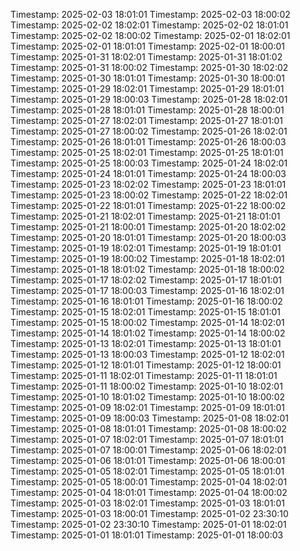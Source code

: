 Timestamp: 2025-02-03 18:01:01
Timestamp: 2025-02-03 18:00:02
Timestamp: 2025-02-02 18:02:01
Timestamp: 2025-02-02 18:01:01
Timestamp: 2025-02-02 18:00:02
Timestamp: 2025-02-01 18:02:01
Timestamp: 2025-02-01 18:01:01
Timestamp: 2025-02-01 18:00:01
Timestamp: 2025-01-31 18:02:01
Timestamp: 2025-01-31 18:01:02
Timestamp: 2025-01-31 18:00:02
Timestamp: 2025-01-30 18:02:02
Timestamp: 2025-01-30 18:01:01
Timestamp: 2025-01-30 18:00:01
Timestamp: 2025-01-29 18:02:01
Timestamp: 2025-01-29 18:01:01
Timestamp: 2025-01-29 18:00:03
Timestamp: 2025-01-28 18:02:01
Timestamp: 2025-01-28 18:01:01
Timestamp: 2025-01-28 18:00:01
Timestamp: 2025-01-27 18:02:01
Timestamp: 2025-01-27 18:01:01
Timestamp: 2025-01-27 18:00:02
Timestamp: 2025-01-26 18:02:01
Timestamp: 2025-01-26 18:01:01
Timestamp: 2025-01-26 18:00:03
Timestamp: 2025-01-25 18:02:01
Timestamp: 2025-01-25 18:01:01
Timestamp: 2025-01-25 18:00:03
Timestamp: 2025-01-24 18:02:01
Timestamp: 2025-01-24 18:01:01
Timestamp: 2025-01-24 18:00:03
Timestamp: 2025-01-23 18:02:02
Timestamp: 2025-01-23 18:01:01
Timestamp: 2025-01-23 18:00:02
Timestamp: 2025-01-22 18:02:01
Timestamp: 2025-01-22 18:01:01
Timestamp: 2025-01-22 18:00:02
Timestamp: 2025-01-21 18:02:01
Timestamp: 2025-01-21 18:01:01
Timestamp: 2025-01-21 18:00:01
Timestamp: 2025-01-20 18:02:02
Timestamp: 2025-01-20 18:01:01
Timestamp: 2025-01-20 18:00:03
Timestamp: 2025-01-19 18:02:01
Timestamp: 2025-01-19 18:01:01
Timestamp: 2025-01-19 18:00:02
Timestamp: 2025-01-18 18:02:01
Timestamp: 2025-01-18 18:01:02
Timestamp: 2025-01-18 18:00:02
Timestamp: 2025-01-17 18:02:02
Timestamp: 2025-01-17 18:01:01
Timestamp: 2025-01-17 18:00:03
Timestamp: 2025-01-16 18:02:01
Timestamp: 2025-01-16 18:01:01
Timestamp: 2025-01-16 18:00:02
Timestamp: 2025-01-15 18:02:01
Timestamp: 2025-01-15 18:01:01
Timestamp: 2025-01-15 18:00:02
Timestamp: 2025-01-14 18:02:01
Timestamp: 2025-01-14 18:01:02
Timestamp: 2025-01-14 18:00:02
Timestamp: 2025-01-13 18:02:01
Timestamp: 2025-01-13 18:01:01
Timestamp: 2025-01-13 18:00:03
Timestamp: 2025-01-12 18:02:01
Timestamp: 2025-01-12 18:01:01
Timestamp: 2025-01-12 18:00:01
Timestamp: 2025-01-11 18:02:01
Timestamp: 2025-01-11 18:01:01
Timestamp: 2025-01-11 18:00:02
Timestamp: 2025-01-10 18:02:01
Timestamp: 2025-01-10 18:01:02
Timestamp: 2025-01-10 18:00:02
Timestamp: 2025-01-09 18:02:01
Timestamp: 2025-01-09 18:01:01
Timestamp: 2025-01-09 18:00:03
Timestamp: 2025-01-08 18:02:01
Timestamp: 2025-01-08 18:01:01
Timestamp: 2025-01-08 18:00:02
Timestamp: 2025-01-07 18:02:01
Timestamp: 2025-01-07 18:01:01
Timestamp: 2025-01-07 18:00:01
Timestamp: 2025-01-06 18:02:01
Timestamp: 2025-01-06 18:01:01
Timestamp: 2025-01-06 18:00:01
Timestamp: 2025-01-05 18:02:01
Timestamp: 2025-01-05 18:01:01
Timestamp: 2025-01-05 18:00:01
Timestamp: 2025-01-04 18:02:01
Timestamp: 2025-01-04 18:01:01
Timestamp: 2025-01-04 18:00:02
Timestamp: 2025-01-03 18:02:01
Timestamp: 2025-01-03 18:01:01
Timestamp: 2025-01-03 18:00:01
Timestamp: 2025-01-02 23:30:10
Timestamp: 2025-01-02 23:30:10
Timestamp: 2025-01-01 18:02:01
Timestamp: 2025-01-01 18:01:01
Timestamp: 2025-01-01 18:00:03
